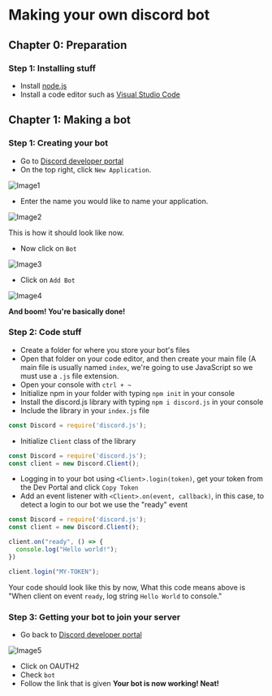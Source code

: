 # Making your own discord bot
## Chapter 0: Preparation
### Step 1: Installing stuff
- Install [node.js](https://nodejs.org/en/)
- Install a code editor such as [Visual Studio Code](https://code.visualstudio.com/)

## Chapter 1: Making a bot
### Step 1: Creating your bot
- Go to [Discord developer portal](https://discord.com/developers/applications)
- On the top right, click `New Application`.

![Image1](https://cdn.discordapp.com/attachments/804614889577644032/804619100265250826/unknown.png)

- Enter the name you would like to name your application.

![Image2](https://cdn.discordapp.com/attachments/804614889577644032/804619548980543488/unknown.png)

This is how it should look like now.

- Now click on `Bot`

![Image3](https://cdn.discordapp.com/attachments/804614889577644032/804619718450610186/unknown.png)

- Click on `Add Bot`

![Image4](https://cdn.discordapp.com/attachments/804614889577644032/804619896709054484/unknown.png)

**And boom! You're basically done!**

### Step 2: Code stuff
- Create a folder for where you store your bot's files
- Open that folder on your code editor, and then create your main file (A main file is usually named `index`, we're going to use JavaScript so we must use a `.js` file extension.
- Open your console with `ctrl + ~`
- Initialize npm in your folder with typing `npm init` in your console
- Install the discord.js library with typing `npm i discord.js` in your console
- Include the library in your `index.js` file

```js
const Discord = require('discord.js');
```

- Initialize `Client` class of the library

```js
const Discord = require('discord.js');
const client = new Discord.Client();
```

- Logging in to your bot using `<Client>.login(token)`, get your token from the Dev Portal and click `Copy Token`
- Add an event listener with `<Client>.on(event, callback)`, in this case, to detect a login to our bot we use the "ready" event

```js
const Discord = require('discord.js');
const client = new Discord.Client();

client.on("ready", () => {
  console.log("Hello world!");
})

client.login("MY-TOKEN");
```
Your code should look like this by now,
What this code means above is "When client on event `ready`, log string `Hello World` to console."

### Step 3: Getting your bot to join your server
- Go back to [Discord developer portal](https://discord.com/developers/applications)

![Image5](https://cdn.discordapp.com/attachments/804614889577644032/804626064780296192/unknown.png)

- Click on OAUTH2
- Check `bot`
- Follow the link that is given
**Your bot is now working! Neat!**
